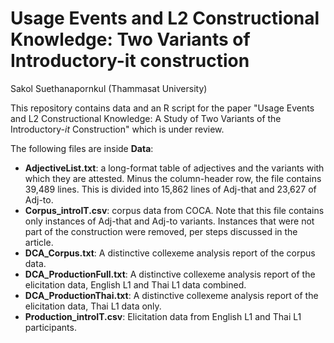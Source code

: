 # Usage Events and L2 Constructional Knowledge: Two Variants of Introductory-it construction

Sakol Suethanapornkul (Thammasat University)

This repository contains data and an R script for the paper "Usage Events and L2 Constructional Knowledge: A Study of Two Variants of the Introductory-*it* Construction" which is under review.

The following files are inside **Data**:

* **AdjectiveList.txt**: a long-format table of adjectives and the variants with which they are attested. Minus the column-header row, the file contains 39,489 lines. This is divided into 15,862 lines of Adj-that and 23,627 of Adj-to. 
* **Corpus_introIT.csv**: corpus data from COCA. Note that this file contains only instances of Adj-that and Adj-to variants. Instances that were not part of the construction were removed, per steps discussed in the article.
* **DCA_Corpus.txt**: A distinctive collexeme analysis report of the corpus data.
* **DCA_ProductionFull.txt**: A distinctive collexeme analysis report of the elicitation data, English L1 and Thai L1 data combined.
* **DCA_ProductionThai.txt**: A distinctive collexeme analysis report of the elicitation data, Thai L1 data only.
* **Production_introIT.csv**: Elicitation data from English L1 and Thai L1 participants.